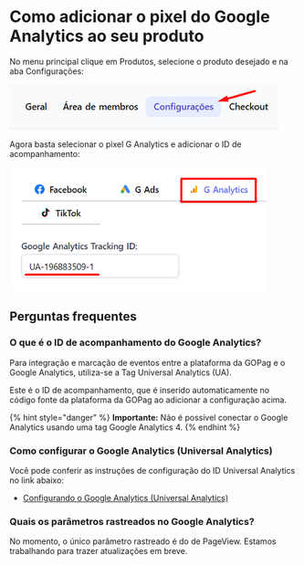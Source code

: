 # Como adicionar o pixel do Google Analytics ao seu produto

No menu principal clique em Produtos, selecione o produto desejado e na aba Configurações:

![Desça a página até Pixels de Conversão](/assets/ads/25_analytics_menu.png)

Agora basta selecionar o pixel G Analytics e adicionar o ID de acompanhamento:

![Clique em salvar produto](/assets/ads/26_analytics_menu_ua.png)

## Perguntas frequentes

### O que é o ID de acompanhamento do Google Analytics?

Para integração e marcação de eventos entre a plataforma da GOPag e o Google Analytics, utiliza-se a Tag Universal Analytics (UA).

Este é o ID de acompanhamento, que é inserido automaticamente no código fonte da plataforma da GOPag ao adicionar a configuração acima.

{% hint style="danger" %}
**Importante:** Não é possível conectar o Google Analytics usando uma tag Google Analytics 4.
{% endhint %}

### Como configurar o Google Analytics (Universal Analytics)

Você pode conferir as instruções de configuração do ID Universal Analytics no link abaixo:

* [Configurando o Google Analytics (Universal Analytics)](https://support.google.com/analytics/answer/10269537?hl=pt-BR&ref_topic=9303319)

### Quais os parâmetros rastreados no Google Analytics?

No momento, o único parâmetro rastreado é do de PageView. Estamos trabalhando para trazer atualizações em breve.